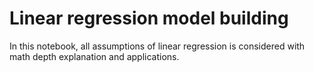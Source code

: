# Linear regression model  building
In this notebook, all assumptions of linear regression is considered with math depth explanation and applications.
